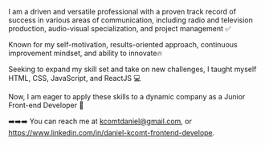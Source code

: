 I am a driven and versatile professional with a proven track record of success in various areas of communication, including radio and television production, audio-visual specialization, and project management ✅

Known for my self-motivation, results-oriented approach, continuous improvement mindset, and ability to innovate🔥

Seeking to expand my skill set and take on new challenges, I taught myself HTML, CSS, JavaScript, and ReactJS 💻

Now, I am eager to apply these skills to a dynamic company as a Junior Front-end Developer 🚀

➡️➡️➡️ You can reach me at kcomtdaniel@gmail.com, or https://www.linkedin.com/in/daniel-kcomt-frontend-develope.

<!---
dansaround/dansaround is a ✨ special ✨ repository because its `README.md` (this file) appears on your GitHub profile.
You can click the Preview link to take a look at your changes.
--->
